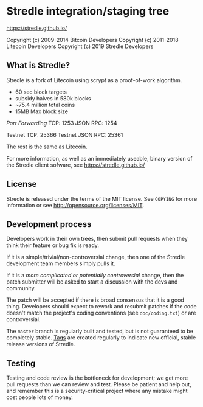 Stredle integration/staging tree
================================

https://stredle.github.io/

Copyright (c) 2009-2014 Bitcoin Developers
Copyright (c) 2011-2018 Litecoin Developers
Copyright (c) 2019 Stredle Developers

What is Stredle?
----------------

Stredle is a fork of Litecoin using scrypt as a proof-of-work algorithm.
 - 60 sec block targets
 - subsidy halves in 580k blocks
 - ~75.4 million total coins
 - 15MB Max block size
 
 *Port Forwarding*
 TCP: 1253
 JSON RPC: 1254
 
 Testnet TCP: 25366
 Testnet JSON RPC: 25361

The rest is the same as Litecoin.


For more information, as well as an immediately useable, binary version of
the Stredle client sofware, see https://stredle.github.io/

License
-------

Stredle is released under the terms of the MIT license. See `COPYING` for more
information or see http://opensource.org/licenses/MIT.

Development process
-------------------

Developers work in their own trees, then submit pull requests when they think
their feature or bug fix is ready.

If it is a simple/trivial/non-controversial change, then one of the Stredle
development team members simply pulls it.

If it is a *more complicated or potentially controversial* change, then the patch
submitter will be asked to start a discussion with the devs and community.

The patch will be accepted if there is broad consensus that it is a good thing.
Developers should expect to rework and resubmit patches if the code doesn't
match the project's coding conventions (see `doc/coding.txt`) or are
controversial.

The `master` branch is regularly built and tested, but is not guaranteed to be
completely stable. [Tags](https://github.com/Stredle-project/Stredle/tags) are created
regularly to indicate new official, stable release versions of Stredle.

Testing
-------

Testing and code review is the bottleneck for development; we get more pull
requests than we can review and test. Please be patient and help out, and
remember this is a security-critical project where any mistake might cost people
lots of money.
